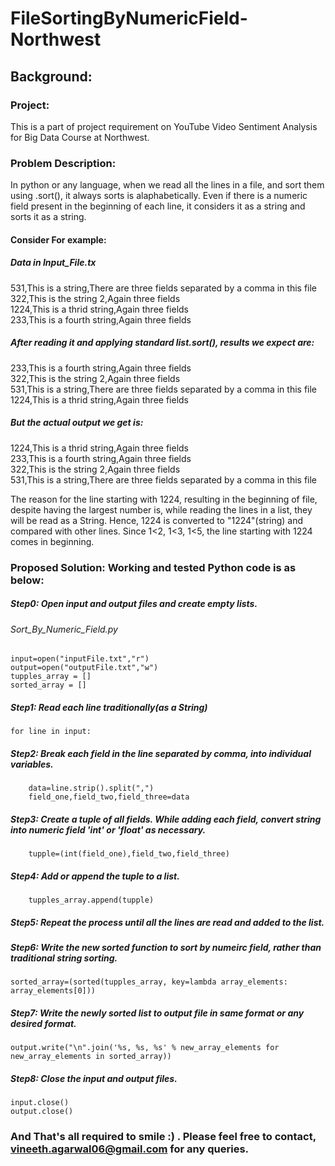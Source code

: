 # FileSortingByNumericField-Northwest  
## Background:  
### Project:
This is a part of project requirement on YouTube Video Sentiment Analysis for Big Data Course at Northwest.
### Problem Description:
In python or any language, when we read all the lines in a file, and sort them using .sort(), it always sorts is alaphabetically. Even if there is a numeric field present in the beginning of each line, it considers it as a string and sorts it as a string.
#### Consider For example: 
##### Data in Input_File.tx
531,This is a string,There are three fields separated by a comma in this file  
322,This is the string 2,Again three fields  
1224,This is a thrid string,Again three fields  
233,This is a fourth string,Again three fields  

##### After reading it and applying standard list.sort(), results we expect are:
233,This is a fourth string,Again three fields  
322,This is the string 2,Again three fields  
531,This is a string,There are three fields separated by a comma in this file  
1224,This is a thrid string,Again three fields  

##### But the actual output we get is:
1224,This is a thrid string,Again three fields  
233,This is a fourth string,Again three fields  
322,This is the string 2,Again three fields  
531,This is a string,There are three fields separated by a comma in this file  

The reason for the line starting with 1224, resulting in the beginning of file, despite having the largest number is, while reading the lines in a list, they will be read as a String. Hence, 1224 is converted to "1224"(string) and compared with other lines. Since 1<2, 1<3, 1<5, the line starting with 1224 comes in beginning.

### Proposed Solution: Working and tested Python code is as below:

##### Step0: Open input and output files and create empty lists.
###### Sort_By_Numeric_Field.py
    input=open("inputFile.txt","r")
    output=open("outputFile.txt","w")
    tupples_array = []
    sorted_array = []

##### Step1: Read each line traditionally(as a String)
    for line in input:
    
##### Step2: Break each field in the line separated by comma, into individual variables.
        data=line.strip().split(",")
        field_one,field_two,field_three=data
        
##### Step3: Create a tuple of all fields. While adding each field, convert string into numeric field 'int' or 'float' as necessary.
        tupple=(int(field_one),field_two,field_three)
        
##### Step4: Add or append the tuple to a list.
        tupples_array.append(tupple)
        
##### Step5: Repeat the process until all the lines are read and added to the list.

##### Step6: Write the new sorted function to sort by numeirc field, rather than traditional string sorting. 
    sorted_array=(sorted(tupples_array, key=lambda array_elements: array_elements[0]))
    
##### Step7: Write the newly sorted list to output file in same format or any desired format.
    output.write("\n".join('%s, %s, %s' % new_array_elements for new_array_elements in sorted_array))
    
##### Step8: Close the input and output files.
    input.close()
    output.close()
    
    
### And That's all required to smile :) . Please feel free to contact, vineeth.agarwal06@gmail.com for any queries.



